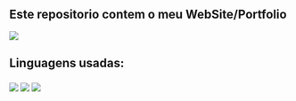 <h2>Este repositorio contem o meu WebSite/Portfolio</h2>
  <img src="https://img.shields.io/github/last-commit/LiedsonDelgado/LiedsonDelgado.github.io?label=Last%20Commit&color=e24b00"/>
<h2>Linguagens usadas:</h2>
  <h3>
      <img src="https://img.shields.io/badge/html5-%23E34F26.svg?style=for-the-badge&logo=html5&logoColor=white"/>
      <img src="https://img.shields.io/badge/css3-%231572B6.svg?style=for-the-badge&logo=css3&logoColor=white"/>
      <img src="https://img.shields.io/badge/javascript-%23323330.svg?style=for-the-badge&logo=javascript&logoColor=%23F7DF1E"/>
  </h3>
